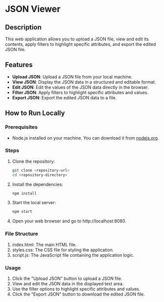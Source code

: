 # JSON Viewer

## Description
This web application allows you to upload a JSON file, view and edit its contents, apply filters to highlight specific attributes, and export the edited JSON file.

## Features
- **Upload JSON**: Upload a JSON file from your local machine.
- **View JSON**: Display the JSON data in a structured and editable format.
- **Edit JSON**: Edit the values of the JSON data directly in the browser.
- **Filter JSON**: Apply filters to highlight specific attributes and values.
- **Export JSON**: Export the edited JSON data to a file.

## How to Run Locally

### Prerequisites
- Node.js installed on your machine. You can download it from [nodejs.org](https://nodejs.org/).

### Steps
1. Clone the repository:
   ```sh
   git clone <repository-url>
   cd <repository-directory>

2. Install the dependencies:
   ```sh
   npm install
3. Start the local server:  
   ```sh 
   npm start
4. Open your web browser and go to http://localhost:8080.

### File Structure
1. index.html: The main HTML file.
2. styles.css: The CSS file for styling the application.
3. script.js: The JavaScript file containing the application logic.

### Usage
1. Click the "Upload JSON" button to upload a JSON file.
2. View and edit the JSON data in the displayed text area.
3. Use the filter options to highlight specific attributes and values.
4. Click the "Export JSON" button to download the edited JSON file.